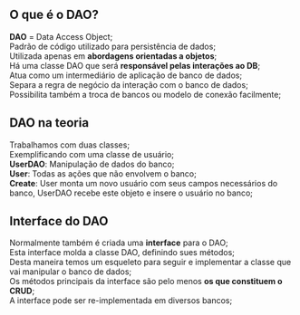 ## O que é o DAO?
**DAO** = Data Access Object;  
Padrão de código utilizado para persistência de dados;  
Utilizada apenas em **abordagens orientadas a objetos**;  
Há uma classe DAO que será **responsável pelas interações ao DB**;  
Atua como um intermediário de aplicação de banco de dados;  
Separa a regra de negócio da interação com o banco de dados;  
Possibilita também a troca de bancos ou modelo de conexão facilmente;  

## DAO na teoria
Trabalhamos com duas classes;  
Exemplificando com uma classe de usuário;  
**UserDAO**: Manipulação de dados do banco;  
**User**: Todas as ações que não envolvem o banco;  
**Create**: User monta um novo usuário com seus campos necessários do banco, UserDAO recebe este objeto e insere o usuário no banco;  

## Interface do DAO
Normalmente também é criada uma **interface** para o DAO;  
Esta interface molda a classe DAO, definindo sues métodos;  
Desta maneira temos um esqueleto para seguir e implementar a classe que vai manipular o banco de dados;  
Os métodos principais da interface são pelo menos **os que constituem o CRUD**;  
A interface pode ser re-implementada em diversos bancos;  